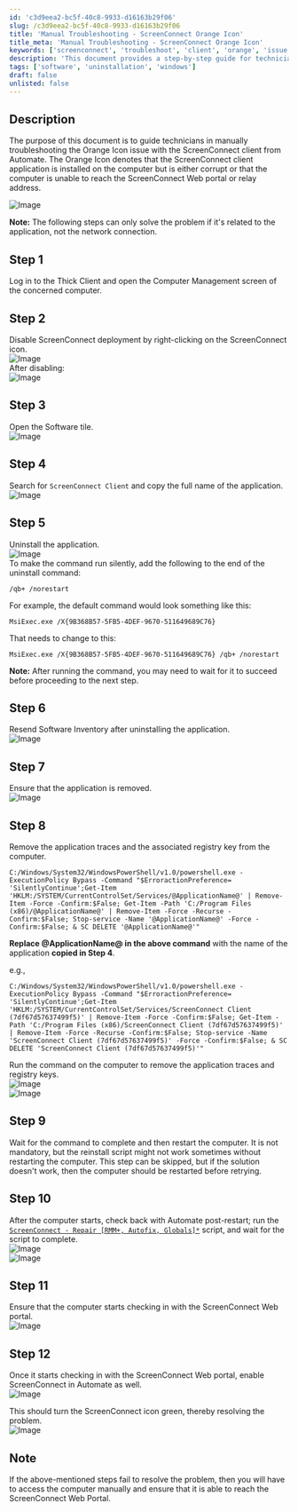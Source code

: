 ```yaml
---
id: 'c3d9eea2-bc5f-40c8-9933-d16163b29f06'
slug: /c3d9eea2-bc5f-40c8-9933-d16163b29f06
title: 'Manual Troubleshooting - ScreenConnect Orange Icon'
title_meta: 'Manual Troubleshooting - ScreenConnect Orange Icon'
keywords: ['screenconnect', 'troubleshoot', 'client', 'orange', 'issue']
description: 'This document provides a step-by-step guide for technicians to manually troubleshoot the Orange Icon issue with the ScreenConnect client in Automate. The Orange Icon indicates a potential problem with the application installation or connectivity to the ScreenConnect Web portal. Follow the outlined steps to resolve the issue effectively.'
tags: ['software', 'uninstallation', 'windows']
draft: false
unlisted: false
---
```


## Description

The purpose of this document is to guide technicians in manually troubleshooting the Orange Icon issue with the ScreenConnect client from Automate. The Orange Icon denotes that the ScreenConnect client application is installed on the computer but is either corrupt or that the computer is unable to reach the ScreenConnect Web portal or relay address.

![Image](../../../static/img/docs/c3d9eea2-bc5f-40c8-9933-d16163b29f06/image_1.png)

**Note:** The following steps can only solve the problem if it's related to the application, not the network connection.

## Step 1

Log in to the Thick Client and open the Computer Management screen of the concerned computer.

## Step 2

Disable ScreenConnect deployment by right-clicking on the ScreenConnect icon.  
![Image](../../../static/img/docs/c3d9eea2-bc5f-40c8-9933-d16163b29f06/image_2.png)  
After disabling:  
![Image](../../../static/img/docs/c3d9eea2-bc5f-40c8-9933-d16163b29f06/image_3.png)

## Step 3

Open the Software tile.  
![Image](../../../static/img/docs/c3d9eea2-bc5f-40c8-9933-d16163b29f06/image_4.png)

## Step 4

Search for `ScreenConnect Client` and copy the full name of the application.  
![Image](../../../static/img/docs/c3d9eea2-bc5f-40c8-9933-d16163b29f06/image_5.png)

## Step 5

Uninstall the application.  
![Image](../../../static/img/docs/c3d9eea2-bc5f-40c8-9933-d16163b29f06/image_6.png)  
To make the command run silently, add the following to the end of the uninstall command:

```
/qb+ /norestart
```

For example, the default command would look something like this:

```
MsiExec.exe /X{9B368B57-5FB5-4DEF-9670-511649689C76}
```

That needs to change to this:

```
MsiExec.exe /X{9B368B57-5FB5-4DEF-9670-511649689C76} /qb+ /norestart
```

**Note:** After running the command, you may need to wait for it to succeed before proceeding to the next step.

## Step 6

Resend Software Inventory after uninstalling the application.  
![Image](../../../static/img/docs/c3d9eea2-bc5f-40c8-9933-d16163b29f06/image_7.png)

## Step 7

Ensure that the application is removed.  
![Image](../../../static/img/docs/c3d9eea2-bc5f-40c8-9933-d16163b29f06/image_8.png)

## Step 8

Remove the application traces and the associated registry key from the computer.  

```
C:/Windows/System32/WindowsPowerShell/v1.0/powershell.exe -ExecutionPolicy Bypass -Command "$ErroractionPreference= 'SilentlyContinue';Get-Item 'HKLM:/SYSTEM/CurrentControlSet/Services/@ApplicationName@' | Remove-Item -Force -Confirm:$False; Get-Item -Path 'C:/Program Files (x86)/@ApplicationName@' | Remove-Item -Force -Recurse -Confirm:$False; Stop-service -Name '@ApplicationName@' -Force -Confirm:$False; & SC DELETE '@ApplicationName@'"
```

**Replace @ApplicationName@ in the above command** with the name of the application **copied in Step 4**.

e.g.,  

```
C:/Windows/System32/WindowsPowerShell/v1.0/powershell.exe -ExecutionPolicy Bypass -Command "$ErroractionPreference= 'SilentlyContinue';Get-Item 'HKLM:/SYSTEM/CurrentControlSet/Services/ScreenConnect Client (7df67d57637499f5)' | Remove-Item -Force -Confirm:$False; Get-Item -Path 'C:/Program Files (x86)/ScreenConnect Client (7df67d57637499f5)' | Remove-Item -Force -Recurse -Confirm:$False; Stop-service -Name 'ScreenConnect Client (7df67d57637499f5)' -Force -Confirm:$False; & SC DELETE 'ScreenConnect Client (7df67d57637499f5)'"
```

Run the command on the computer to remove the application traces and registry keys.  
![Image](../../../static/img/docs/c3d9eea2-bc5f-40c8-9933-d16163b29f06/image_9.png)  
![Image](../../../static/img/docs/c3d9eea2-bc5f-40c8-9933-d16163b29f06/image_10.png)

## Step 9

Wait for the command to complete and then restart the computer. It is not mandatory, but the reinstall script might not work sometimes without restarting the computer. This step can be skipped, but if the solution doesn't work, then the computer should be restarted before retrying.

## Step 10

After the computer starts, check back with Automate post-restart; run the [`ScreenConnect - Repair [RMM+, Autofix, Globals]*`](/docs/43225bbe-98a0-4352-8fb2-79e7431dea10) script, and wait for the script to complete.  
![Image](../../../static/img/docs/c3d9eea2-bc5f-40c8-9933-d16163b29f06/image_11.png)  
![Image](../../../static/img/docs/c3d9eea2-bc5f-40c8-9933-d16163b29f06/image_12.png)

## Step 11

Ensure that the computer starts checking in with the ScreenConnect Web portal.  
![Image](../../../static/img/docs/c3d9eea2-bc5f-40c8-9933-d16163b29f06/image_13.png)

## Step 12

Once it starts checking in with the ScreenConnect Web portal, enable ScreenConnect in Automate as well.  
![Image](../../../static/img/docs/c3d9eea2-bc5f-40c8-9933-d16163b29f06/image_14.png)  

This should turn the ScreenConnect icon green, thereby resolving the problem.  
![Image](../../../static/img/docs/c3d9eea2-bc5f-40c8-9933-d16163b29f06/image_15.png)

## Note

If the above-mentioned steps fail to resolve the problem, then you will have to access the computer manually and ensure that it is able to reach the ScreenConnect Web Portal.

